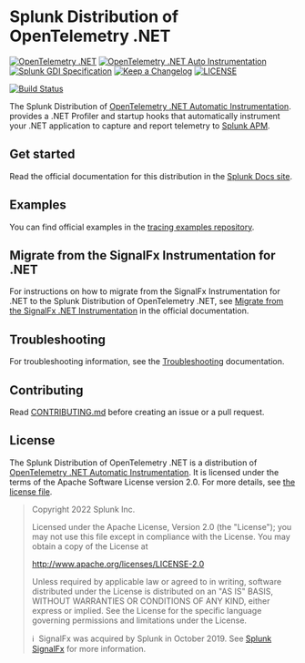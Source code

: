 # Splunk Distribution of OpenTelemetry .NET

[![OpenTelemetry .NET](https://img.shields.io/badge/OTel-1.10.0-blueviolet)](https://github.com/open-telemetry/opentelemetry-dotnet/releases/tag/core-1.10.0)
[![OpenTelemetry .NET Auto Instrumentation](https://img.shields.io/badge/OTelAuto-v1.10.0.beta.1-blueviolet)](https://github.com/open-telemetry/opentelemetry-dotnet-instrumentation/releases/tag/v1.10.0-beta.1)
[![Splunk GDI Specification](https://img.shields.io/badge/GDI-1.7.0-blueviolet)](https://github.com/signalfx/gdi-specification/releases/tag/v1.7.0)
[![Keep a Changelog](https://img.shields.io/badge/changelog-Keep%20a%20Changelog-%23E05735)](CHANGELOG.md)
[![LICENSE](https://img.shields.io/github/license/signalfx/splunk-otel-dotnet)](LICENSE)

[![Build Status](https://img.shields.io/github/actions/workflow/status/signalfx/splunk-otel-dotnet/ci.yml?branch=main)](https://github.com/signalfx/splunk-otel-dotnet/actions?query=branch%3Amain)

The Splunk Distribution of
[OpenTelemetry .NET Automatic Instrumentation](https://github.com/open-telemetry/opentelemetry-dotnet-instrumentation).
provides a .NET Profiler and startup hooks
that automatically instrument your .NET application to capture and report
telemetry to [Splunk APM](https://docs.splunk.com/Observability/apm/intro-to-apm.html).

## Get started

Read the official documentation for this distribution in the
[Splunk Docs site](https://quickdraw.splunk.com/redirect/?product=Observability&version=current&location=otel.net.application).

## Examples

You can find official examples in the [tracing examples repository](https://github.com/signalfx/tracing-examples/tree/main/opentelemetry-tracing/opentelemetry-dotnet).

## Migrate from the SignalFx Instrumentation for .NET

For instructions on how to migrate from the SignalFx Instrumentation for .NET to
the Splunk Distribution of OpenTelemetry .NET, see
[Migrate from the SignalFx .NET Instrumentation](https://quickdraw.splunk.com/redirect/?product=Observability&version=current&location=otel.net.migrate)
in the official documentation.

## Troubleshooting

For troubleshooting information, see the
[Troubleshooting](https://quickdraw.splunk.com/redirect/?product=Observability&version=current&location=otel.net.tshoot)
documentation.

## Contributing

Read [CONTRIBUTING.md](CONTRIBUTING.md)
before creating an issue or a pull request.

## License

The Splunk Distribution of OpenTelemetry .NET is a distribution of
[OpenTelemetry .NET Automatic Instrumentation](https://github.com/open-telemetry/opentelemetry-dotnet-instrumentation).
It is licensed under the terms of the Apache Software License version 2.0.
For more details, see [the license file](./LICENSE).

> Copyright 2022 Splunk Inc.
>
> Licensed under the Apache License, Version 2.0 (the "License");
> you may not use this file except in compliance with the License.
> You may obtain a copy of the License at
>
> <http://www.apache.org/licenses/LICENSE-2.0>
>
> Unless required by applicable law or agreed to in writing,
> software distributed under the License is distributed on an "AS IS" BASIS,
> WITHOUT WARRANTIES OR CONDITIONS OF ANY KIND, either express or implied.
> See the License for the specific language governing permissions
> and limitations under the License.
>
>ℹ️&nbsp;&nbsp;SignalFx was acquired by Splunk in October 2019.
> See [Splunk SignalFx](https://www.splunk.com/en_us/investor-relations/acquisitions/signalfx.html)
> for more information.
